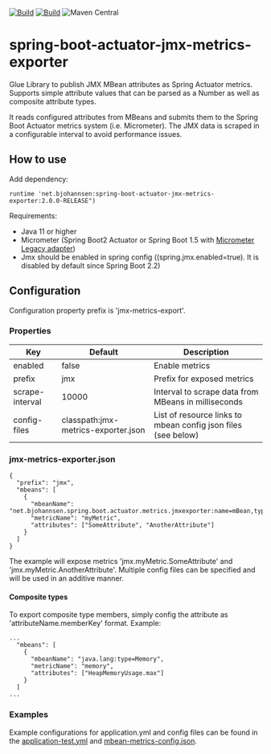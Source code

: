 [![Build](https://gitlab.com/bjohannsen/spring-boot-actuator-jmx-metrics-exporter/badges/master/pipeline.svg)](https://gitlab.com/bjohannsen/spring-boot-actuator-jmx-metrics-exporter/badges/master/pipeline.svg)
[![Build](https://gitlab.com/bjohannsen/spring-boot-actuator-jmx-metrics-exporter/badges/master/coverage.svg)](https://gitlab.com/bjohannsen/spring-boot-actuator-jmx-metrics-exporter/badges/master/coverage.svg)
![Maven Central](https://img.shields.io/maven-central/v/net.bjohannsen/spring-boot-actuator-jmx-metrics-exporter)


# spring-boot-actuator-jmx-metrics-exporter
Glue Library to publish JMX MBean attributes as Spring Actuator metrics. 
Supports simple attribute values that can be parsed as a Number as well as composite attribute types.

It reads configured attributes from MBeans and submits them to the Spring Boot Actuator metrics system (i.e. Micrometer).
The JMX data is scraped in a configurable interval to avoid performance issues.

## How to use

Add dependency:
```
runtime 'net.bjohannsen:spring-boot-actuator-jmx-metrics-exporter:2.0.0-RELEASE")
```

Requirements:
- Java 11 or higher
- Micrometer (Spring Boot2 Actuator or Spring Boot 1.5 with [Micrometer Legacy adapter](https://micrometer.io/docs/ref/spring/1.5))
- Jmx should be enabled in spring config ((spring.jmx.enabled=true). It is disabled by default since Spring Boot 2.2)

## Configuration

Configuration property prefix is 'jmx-metrics-export'.

### Properties

| Key              | Default                             | Description                                             |
|------------------|-------------------------------------|---------------------------------------------------------|
| enabled          | false                               | Enable metrics                                          |
| prefix           | jmx                                 | Prefix for exposed metrics                              |
| scrape-interval  | 10000                               | Interval to scrape data from MBeans in milliseconds     |
| config-files     | classpath:jmx-metrics-exporter.json | List of resource links to mbean config json files (see below) |

### jmx-metrics-exporter.json

```
{
  "prefix": "jmx",
  "mbeans": [
    {
      "mbeanName": "net.bjohannsen.spring.boot.actuator.metrics.jmxexporter:name=mBean,type=MBeanClass",
      "metricName": "myMetric",
      "attributes": ["SomeAttribute", "AnotherAttribute"]
    }
  ]
}
```

The example will expose metrics 'jmx.myMetric.SomeAttribute' and 'jmx.myMetric.AnotherAttribute'. 
Multiple config files can be specified and will be used in an additive manner.

#### Composite types

To export composite type members, simply config the attribute as 'attributeName.memberKey' format. Example:
```
...
  "mbeans": [
    {
      "mbeanName": "java.lang:type=Memory",
      "metricName": "memory",
      "attributes": ["HeapMemoryUsage.max"]
    }
  ]
...
```

### Examples

Example configurations for application.yml and config files can be found in the [application-test.yml](https://github.com/bjohannsen/spring-boot-actuator-jmx-metrics-exporter/blob/master/src/test/resources/application-test.yml) 
and [mbean-metrics-config.json](https://github.com/bjohannsen/spring-boot-actuator-jmx-metrics-exporter/blob/master/src/test/resources/mbean-metrics-config.json).
